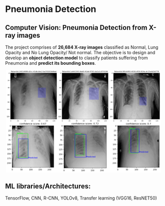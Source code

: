# Pneumonia Detection

## Computer Vision: Pneumonia Detection from X-ray images
The project comprises of **26,684 X-ray images** classified as Normal, Lung Opacity and No Lung Opacity/ Not normal. The objective is to design and develop an **object detection model** to classify patients suffering from Pneumonia and **predict its bounding boxes**. <br>

<p align="center">
<img src="./assets/images/pneumonia.png" width="500">
</p>

## ML libraries/Architectures: 
TensorFlow, CNN, R-CNN, YOLOv8, Transfer learning (VGG16, ResNET50)
